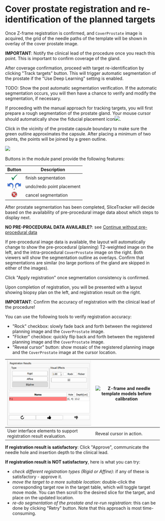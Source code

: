 # Cover prostate registration and re-identification of the planned targets

Once Z-frame registration is confirmed, and `CoverProstate` image is acquired, the grid of the needle paths of the template will be shown in overlay of the cover prostate image.

**IMPORTANT**: Notify the clinical lead of the procedure once you reach this point. This is important to confirm coverage of the gland.

After coverage confirmation, proceed with target re-identification by clicking "Track targets" button. This will trigger automatic segmentation of the prostate if the "Use Deep Learning" setting is enabled.

TODO: Show the post automatic segmentation verification.
If the automatic segmentation occurs, you will then have a chance to verify and modify the segmentation, if necessary.

If proceeding with the manual approach for tracking targets, you will first prepare a rough segmentation of the prostate gland. Your mouse cursor should automatically show the fiducial placement icon![](../images/fiducialmode_icon.png). 

Click in the vicinity of the prostate capsule boundary to make sure the green outline approximates the capsule. After placing a minimum of two points, the points will be joined by a green outline.

![](../images/volumeclip_contour.png)

Buttons in the module panel provide the following features:

|<center>Button|Description|
|--|--|
|<center><img src="../images/Icons/icon-greenCheck.png" width="20">|finish segmentation|
|<center><img src="../images/Icons/icon-undo.png" width="20">,<img src="../images/Icons/icon-redo.png" width="20">|undo/redo point placement|
|<center><img src="../images/Icons/icon-cancelSegmentation.png" width="20">|cancel segmentation|


After prostate segmentation has been completed, SliceTracker will decide based on the availability of pre-procedural image data about which steps to display next. 

**NO PRE-PROCEDURAL DATA AVAILABLE?**: see [Continue without pre-procedural data](continue_without_preop.md)

If pre-procedural image data is available, the layout will automatically change to show the pre-procedural (planning) T2-weighted image on the left, and the intra-procedural `CoverProstate` image on the right. Both viewers will show the segmentation outline as overlays. Confirm that segmentations are similar (no large portions of the gland are skipped in either of the images).

Click "Apply registration" once segmentation consistency is confirmed.

Upon completion of registration, you will be presented with a layout showing biopsy plan on the left, and registration result on the right.

**IMPORTANT**: Confirm the accuracy of registration with the clinical lead of the procedure!

You can use the following tools to verify registration accuracy:
* "Rock" checkbox: slowly fade back and forth between the registered planning image and the `CoverProstate` image.
* "Flicker" checkbox: quickly flip back and forth between the registered planning image and the `CoverProstate` image.
* "Reveal cursor" button: show mosaic of the registered planning image and the `CoverProstate` image at the cursor location.

| ![Biopsy template assembly (left) and Z-frame. MR-visible capsules are of yellow color within a plexiglass enclosure.](../images/registration_evaluation.png) | ![Z-frame and needle template models before calibration ](../images/reveal_cursor.png) |
| -- | -- |
| User interface elements to support registration result evaluation. | Reveal cursor in action. |


**If registration result is satisfactory**: Click "Approve", communicate the needle hole and insertion depth to the clinical lead.

**If registration result is NOT satisfactory**, here is what you can try:
* _check different registration types (Rigid or Affine)_: if any of these is satisfactory - approve it.
* _move the target to a more suitable location_: double-click the corresponding target row in the target table, which will toggle target move mode. You can then scroll to the desired slice for the target, and place on the updated location.
* _re-do segmentation of the prostate and re-run registration_: this can be done by clicking "Retry" button. Note that this approach is most time-consuming.
